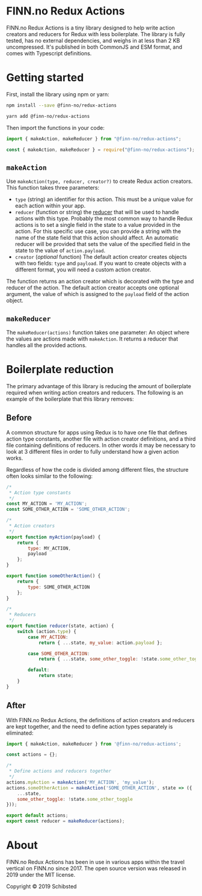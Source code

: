 # FINN.no Redux Actions

FINN.no Redux Actions is a tiny library designed to help write action creators and reducers for Redux with less boilerplate.
The library is fully tested, has no external dependencies, and weighs in at less than 2 KB uncompressed. It's published in both CommonJS and
ESM format, and comes with Typescript definitions.

# Getting started

First, install the library using npm or yarn:

```bash
npm install --save @finn-no/redux-actions
```

```bash
yarn add @finn-no/redux-actions
```

Then import the functions in your code:

```javascript
import { makeAction, makeReducer } from "@finn-no/redux-actions";
```

```javascript
const { makeAction, makeReducer } = require("@finn-no/redux-actions");
```


## `makeAction`

Use `makeAction(type, reducer, creator?)` to create Redux action creators. This function takes three parameters:

- `type` (string) an identifier for this action. This must be a unique value for each action within your app.
- `reducer` (function or string) the [reducer](https://redux.js.org/basics/reducers) that will be used to handle actions with this type.
  Probably the most common way to handle Redux actions is to set a single field in the state to a value provided in the action. For this
  specific use case, you can provide a string with the name of the state field that this action should affect. An automatic reducer will be
  provided that sets the value of the specified field in the state to the value of `action.payload`.
- `creator` (*optional* function) The default action creator creates objects with two fields: `type` and `payload`. If you want to create
  objects with a different format, you will need a custom action creator.

The function returns an action creator which is decorated with the type and reducer of the action. The default action creator accepts one
optional argument, the value of which is assigned to the `payload` field of the action object.

## `makeReducer`

The `makeReducer(actions)` function takes one parameter: An object where the values are actions made with `makeAction`.
It returns a reducer that handles all the provided actions.

# Boilerplate reduction

The primary advantage of this library is reducing the amount of boilerplate required when writing action creators and reducers. The
following is an example of the boilerplate that this library removes:

## Before

A common structure for apps using Redux is to have one file that defines action type constants, another file with action creator
definitions, and a third file containing definitions of reducers. In other words it may be necessary to look at 3 different files in order
to fully understand how a given action works.

Regardless of how the code is divided among different files, the structure often looks similar to the following:

```javascript
/*
 * Action type constants
 */
const MY_ACTION = 'MY_ACTION';
const SOME_OTHER_ACTION = 'SOME_OTHER_ACTION';

/*
 * Action creators
 */
export function myAction(payload) {
    return {
        type: MY_ACTION,
        payload
    };
}

export function someOtherAction() {
    return {
        type: SOME_OTHER_ACTION
    };
}

/*
 * Reducers
 */
export function reducer(state, action) {
    switch (action.type) {
        case MY_ACTION:
            return { ...state, my_value: action.payload };

        case SOME_OTHER_ACTION:
            return { ...state, some_other_toggle: !state.some_other_toggle };

        default:
            return state;
    }
}
```

## After

With FINN.no Redux Actions, the definitions of action creators and reducers are kept together, and the need to define action types
separately is eliminated:

```javascript
import { makeAction, makeReducer } from '@finn-no/redux-actions';

const actions = {};

/*
 * Define actions and reducers together
 */
actions.myAction = makeAction('MY_ACTION', 'my_value');
actions.someOtherAction = makeAction('SOME_OTHER_ACTION', state => ({
    ...state,
    some_other_toggle: !state.some_other_toggle
}));

export default actions;
export const reducer = makeReducer(actions);
```

# About

FINN.no Redux Actions has been in use in various apps within the travel vertical on FINN.no since 2017.
The open source version was released in 2019 under the MIT license.

Copyright © 2019 Schibsted
